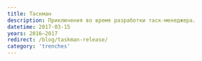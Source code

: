 ```yaml
---
title: Таскман
description: Приключения во время разработки таск-менеджера.
datetime: 2017-03-15
years: 2016—2017
redirect: /blog/taskman-release/
category: 'trenches'
---
```

